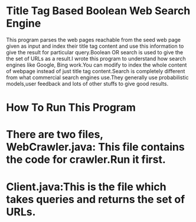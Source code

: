 Title Tag Based Boolean Web Search Engine
======================
This program parses the web pages reachable from the seed web page given as input and index their title tag content and use this information to give the result for particular query.Boolean OR search is used to give the the set of URLs as a result.I wrote this program to understand how search engines like Google, Bing work.You can modify to index the whole content of webpage instead of just title tag content.Search is completely different from what commercial search engines use.They generally use probabilistic models,user feedback and lots of other stuffs to give good results.


How To Run This Program
=========================
There are two files,
WebCrawler.java: This file contains the code for crawler.Run it first.
================
Client.java:This is the file which takes queries and returns the set of URLs.
============
